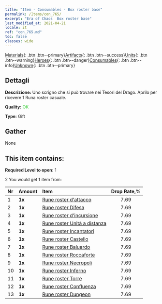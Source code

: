 ```yaml
---
title: "Item - Consumables - Box roster base"
permalink: /Items/con_765/
excerpt: "Era of Chaos  Box roster base"
last_modified_at: 2021-04-21
locale: it
ref: "con_765.md"
toc: false
classes: wide
---
```

 [Materials](/it/Items/){: .btn .btn--primary}[Artifacts](/it/Items/Artifacts/){: .btn .btn--success}[Units](/it/Items/Units/){: .btn .btn--warning}[Heroes](/it/Items/Heroes/){: .btn .btn--danger}[Consumables](/it/Items/Consumables/){: .btn .btn--info}[Unknown](/it/Items/Unknown/){: .btn .btn--primary}

## Dettagli
 **Descrizione:** Uno scrigno che si può trovare nei Tesori del Drago. Aprilo per ricevere 1 Runa roster casuale.

 **Quality:** <span style="color: #32CD32">OK</span>

 **Type:** Gift

## Gather

  None

## This item contains:

 **Required Level to open:** 1

 2 You would get **1** item  from:

  | Nr | Amount |     Item    | Drop Rate,% |
  |:---|:-------|:------------|:---------:|
  | 1 |  **1x** | [Rune roster d'attacco](/it/Items/con_734/) | 7.69 | 
  | 2 |  **1x** | [Rune roster Difesa](/it/Items/con_739/) | 7.69 | 
  | 3 |  **1x** | [Rune roster d'incursione](/it/Items/con_741/) | 7.69 | 
  | 4 |  **1x** | [Rune roster Unità a distanza](/it/Items/con_742/) | 7.69 | 
  | 5 |  **1x** | [Rune roster Incantatori](/it/Items/con_746/) | 7.69 | 
  | 6 |  **1x** | [Rune roster Castello](/it/Items/con_752/) | 7.69 | 
  | 7 |  **1x** | [Rune roster Baluardo](/it/Items/con_753/) | 7.69 | 
  | 8 |  **1x** | [Rune roster Roccaforte](/it/Items/con_754/) | 7.69 | 
  | 9 |  **1x** | [Rune roster Necropoli](/it/Items/con_755/) | 7.69 | 
  | 10 |  **1x** | [Rune roster Inferno](/it/Items/con_777/) | 7.69 | 
  | 11 |  **1x** | [Rune roster Torre](/it/Items/con_785/) | 7.69 | 
  | 12 |  **1x** | [Rune roster Confluenza](/it/Items/con_791/) | 7.69 | 
  | 13 |  **1x** | [Rune roster Dungeon](/it/Items/con_792/) | 7.69 | 
